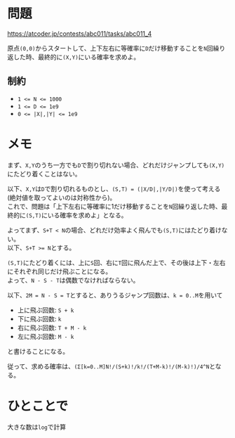 # 問題

https://atcoder.jp/contests/abc011/tasks/abc011_4

原点`(0,0)`からスタートして、上下左右に等確率に`D`だけ移動することを`N`回繰り返した時、最終的に`(X,Y)`にいる確率を求めよ。

## 制約

- `1 <= N <= 1000`
- `1 <= D <= 1e9`
- `0 <= |X|,|Y| <= 1e9`

# メモ

まず、`X,Y`のうち一方でも`D`で割り切れない場合、どれだけジャンプしても`(X,Y)`にたどり着くことはない。

以下、`X,Y`は`D`で割り切れるものとし、`(S,T) = (|X/D|,|Y/D|)`を使って考える(絶対値を取ってよいのは対称性から)。\
これで、問題は「上下左右に等確率に1だけ移動することを`N`回繰り返した時、最終的に`(S,T)`にいる確率を求めよ」となる。

よってまず、`S+T < N`の場合、どれだけ効率よく飛んでも`(S,T)`にはたどり着けない。\
以下、`S+T >= N`とする。

`(S,T)`にたどり着くには、上に`S`回、右に`T`回に飛んだ上で、その後は上下・左右にそれぞれ同じだけ飛ぶことになる。\
よって、`N - S - T`は偶数でなければならない。

以下、`2M = N - S = T`とすると、ありうるジャンプ回数は、`k = 0..M`を用いて

- 上に飛ぶ回数: `S + k`
- 下に飛ぶ回数: `k`
- 右に飛ぶ回数: `T + M - k`
- 左に飛ぶ回数: `M - k`

と書けることになる。

従って、求める確率は、`(Σ[k=0..M]N!/(S+k)!/k!/(T+M-k)!/(M-k)!)/4^N`となる。

# ひとことで

大きな数は`log`で計算